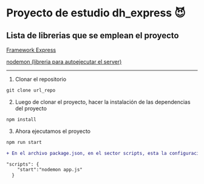 # Proyecto de estudio dh_express 😈

## Lista de librerias que se emplean el proyecto

[Framework Express](https://github.com/expressjs/express)

[nodemon (libreria para autoejecutar el server)](https://github.com/remy/nodemon)

---

1) Clonar el repositorio

```diff
git clone url_repo
```

2) Luego de clonar el proyecto, hacer la instalación de las dependencias del proyecto
```diff
npm install
```

3) Ahora ejecutamos el proyecto
```diff
npm run start
```

```diff
+ En el archivo package.json, en el sector scripts, esta la configuración de nodemon

"scripts": {
    "start":"nodemon app.js"
  }
```

